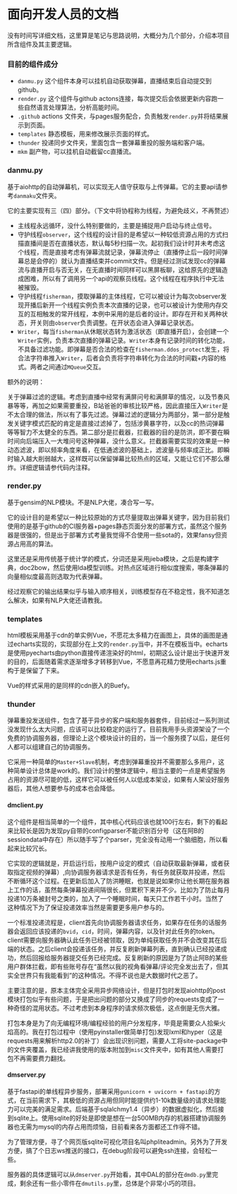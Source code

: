 # 面向开发人员的文档

没有时间写详细文档，这里算是笔记与思路说明，大概分为几个部分，介绍本项目所含组件及其主要逻辑。

### 目前的组件成分

- `danmu.py` 这个组件本身可以挂机自动获取弹幕，直播结束后自动提交到github。
- `render.py` 这个组件与github actons连接，每次提交后会依据更新内容跑一些自然语言处理算法，分析高能时间。
- `.github` actions 文件夹，与pages服务配合，负责触发`render.py`并将结果展示到页面。
- `templates` 静态模板，用来修改展示页面的样式。
- `thunder` 投递同步文件夹，里面包含一套弹幕重投的服务端和客户端。
- `mkm` 副产物，可以挂机自动截留cc直播流。 

### danmu.py

基于aiohttp的自动弹幕机，可以实现无人值守获取与上传弹幕。它的主要api请参考`danmaku`文件夹。

它的主要实现有三（四）部分。（下文中将协程称为线程，为避免歧义，不再赘述）

- 主线程永远循环，没什么特别要做的，主要是捕捉用户启动与终止信号。
- 守护线程`observer`，这个线程的设计目的是希望以一种较低资源占用的方式扫描直播间是否在直播状态，默认每5秒扫描一次。起初我们设计时并未考虑这个线程，而是直接考虑有弹幕流就记录，弹幕流停止（直播停止后一段时间弹幕总是会停的）就认为直播结束并commit文件。但是经过测试发现cc的弹幕流与直播开启与否无关，在无直播时间同样可以黑屏板聊，这给原先的逻辑造成困难，所以有了调用另一个api的观察员线程。这个线程在程序执行中无法被摧毁。
- 守护线程`fisherman`，摸取弹幕的主体线程，它可以被设计为每次observer发现开播后新开一个线程实例负责本次直播的记录，也可以被设计为使用内存交互的互相触发的常开线程，本例中采用的是后者的设计。即存在开和关两种状态，开关则由`observer`负责调整。在开状态会进入弹幕记录状态。
- `Writer`，每当`fisherman`从休眠状态转为激活状态（即直播开启），会创建一个`Writer`实例，负责本次直播的弹幕记录。`Writer`本身有记录时间的转化功能，不具备过滤功能。即弹幕是否合法的检查在`fisherman.ddos_protect`发生，将合法字符串推入`Writer`，后者会负责将字符串转化为合法的时间戳+内容的格式。两者之间通过`MQueue`交互。

额外的说明：

关于弹幕过滤的逻辑。考虑到直播中经常有满屏问号和满屏草的情况，以及节奏风暴等等，再加之如果需要重投，B站爸爸的审核比较严格，因此直接压入`Writer`是不太合理的做法，所以有了事先过滤。弹幕过滤的逻辑分为两部分，第一部分是触发关键字模式匹配的肯定是直接过滤掉了，包括涉黄暴字符，以及cc的热词弹幕等等智力不太健全的东西。第二部分是拦截器，拦截器的目的是防洪，即不要在瞬时间向后端压入一大堆问号这种弹幕，没什么意义。拦截器需要实现的效果是一种动态滤波，即以频率角度来看，在低通滤波的基础上，滤波量与频率成正比。即瞬时输入越大削弱越大，这样既可以保留弹幕比较热点的区域，又能让它们不那么爆炸。详细逻辑请参代码内注释。

### render.py

基于gensim的NLP模块。不是NLP大佬，凑合写一写。

它的设计目的是希望以一种比较原始的方式尽量提取出弹幕关键字，因为目前我们使用的是基于github的CI服务器+pages静态页面分发的部署方式，虽然这个服务器是很强的，但是出于部署方式考量我觉得不合使用一些sota的，效果fansy但资源占用高的算法。

这里还是采用传统基于统计学的模式，分词还是采用jieba模块，之后是构建字典，doc2bow，然后使用lda模型训练。对热点区域进行相似度搜索，哪条弹幕的向量相似度最高则选取为代表弹幕。

经过观察它的输出结果似乎与输入顺序相关，训练模型存在不稳定性，我不知道怎么解决，如果有NLP大佬还请教我。

### templates

html模板采用基于cdn的单实例Vue，不愿花太多精力在画图上，具体的画图是通过echarts实现的，实现部分在上文的`render.py`当中，并不在模板当中。echarts是使用pyecharts由python直接传递渲染好的html，初期这么设计是出于快速开发的目的，后面随着需求逐渐增多才转移到Vue，不愿意再花精力使用echarts.js重构于是保留了下来。

Vue的样式采用的是同样的cdn嵌入的Buefy。

### thunder

弹幕重投发送组件，包含了基于异步的客户端和服务器套件，目前经过一系列测试没发现什么太大问题，应该可以比较稳定的运行了。目前我用手头资源架设了一个免费的协调服务器，但理论上这个模块设计的目的，当一个服务摸了以后，是任何人都可以组建自己的协调服务。

它采用一种简单的`Master+Slave`机制，考虑到弹幕重投并不需要那么多用户，这种简单设计总体是work的。我们设计的整体逻辑中，相当主要的一点是希望服务占用的资源尽可能的低，这样它可以被任何人以低成本架设，如果有人架设好服务器后，其他人想要参与的成本也会降低。

#### dmclient.py

这个组件是相当简单的一个组件，其中核心代码应该也就100行左右，剩下的看起来比较长是因为发现py自带的configparser不能识别百分号（这在阿B的sessiondata中存在）所以随手写了个parser，完全没有动用一个脑细胞，所以看起来比较冗长。

它实现的逻辑就是，开启运行后，按用户设定的模式（自动获取最新弹幕，或者获取指定视频的弹幕）,向协调服务器请求是否有任务，有任务就获取并投递，然后不断循环这个过程。在更新后加入了防洪睡眠，也就是说如果你让他长期在服务器上工作的话，虽然每条弹幕投递间隔很长，但累积下来并不少。比如为了防止每月投递10万条被封号之类的，加入了一个睡眠时间，每天只工作若干小时。当然了这种情况下为了保证投递效率当然是需要更多用户参与的。

一个标准投递流程是，client首先向协调服务器请求任务，如果存在任务的话服务器会返回应该投递的`bvid`，`cid`，时间，弹幕内容，以及针对此任务的token。client需要向服务器确认此任务已经被领取，因为单纯获取任务并不会改变其在后端的状态。之后client会投递该任务，并反复刷新弹幕列表，直到确认已经投递成功，然后回报给服务器提交任务已经完成。反复刷新的原因是为了防止阿B的某些用户群体拦截，即有些账号存在“虽然以我的视角看弹幕/评论完全发出去了，但其实全世界只有我能看到”的这种情况。不得不说也是大数据时代之恶了。

主要注意的是，原本主体完全采用异步网络设计，但是打包时发现aiohttp的post模块打包似乎有些问题，于是把出问题的部分又换成了同步的requests变成了一种奇怪的混用状态。不过考虑到本身程序的请求频次极低，这点倒是无伤大雅。

打包本身是为了向无编程环境/编程经验的用户分发程序，毕竟是需要众人拾柴火焰高的。我在打包过程中（使用pyinstaller做简单打包)发现lxml和hyper（这是requests用来解析http2.0的补丁）会出现识别问题，需要人工将site-package中的文件夹覆盖，我已经讲我使用的版本附加到`misc`文件夹中，如有其他人需要打包不再需要费力翻找。

#### dmserver.py

基于fastapi的单线程异步服务，部署采用`gunicorn + uvicorn + fastapi`的方式，在当前需求下，其极低的资源占用但同时能提供约1-10k数量级的请求处理能力可以完美的满足需求。后端基于sqlalchmy1.4（异步）的数据虚拟化，然后接到sqlite上。使用sqlite的好处是即使是想在一台500MB内存的机器搭建协调服务器也无需为mysql的内存占用而烦恼，目前看来各方面都还工作得不错。

为了管理方便，寻了个网页版sqlite可视化项目名叫phpliteadmin。另外为了开发方便，搞了个日志ws推送的接口，在debug阶段可以避免ssh连接，会轻松一些。

服务器的具体逻辑可以从`dmserver.py`开始看，其中DAL的部分在`dmdb.py`里完成，剩余还有一些小零件在`dmutils.py`里，总体是个非常小巧的项目。
